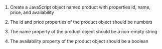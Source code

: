 1. Create a JavaScript object named product with properties id, name, price, and availability

2. The id and price properties of the product object should be numbers

3. The name property of the product object should be a non-empty string

4. The availability property of the product object should be a boolean